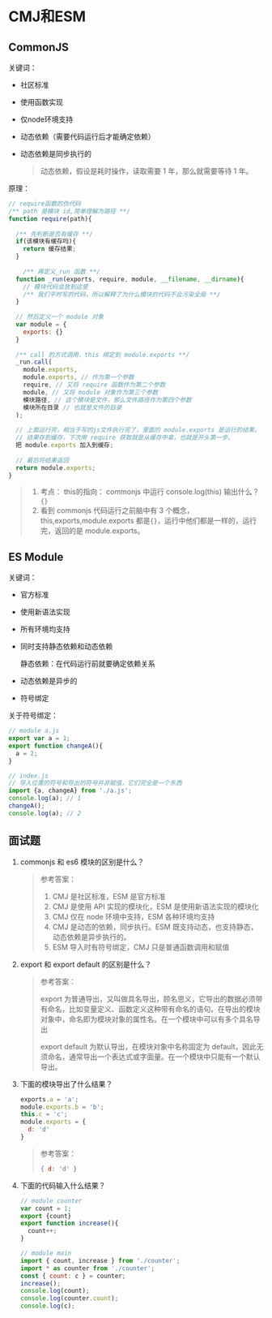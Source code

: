 # CMJ和ESM
## CommonJS

关键词：

- 社区标准

- 使用函数实现

- 仅node环境支持

- 动态依赖（需要代码运行后才能确定依赖）

- 动态依赖是同步执行的

  > 动态依赖，假设是耗时操作，读取需要 1 年，那么就需要等待 1 年。 

原理：

```js
// require函数的伪代码
/** path 是模块 id,简单理解为路径 **/
function require(path){
    
  /** 先判断是否有缓存 **/
  if(该模块有缓存吗){
    return 缓存结果;
  }
    
    /** 再定义_run 函数 **/
  function _run(exports, require, module, __filename, __dirname){
    // 模块代码会放到这里
    /** 我们平时写的代码，所以解释了为什么模块的代码不会污染全局 **/
  }
    
  // 然后定义一个 module 对象
  var module = {
    exports: {}
  }
  
  /** call 的方式调用，this 绑定到 module.exports **/
  _run.call(
    module.exports, 
    module.exports, // 作为第一个参数
    require, // 又将 require 函数作为第二个参数
    module, // 又将 module 对象作为第三个参数
    模块路径, // 这个模块是文件，那么文件路径作为第四个参数
    模块所在目录 // 也就是文件的目录
  );
    
  // 上面运行完，相当于写的js文件执行完了，里面的 module.exports 是运行的结果。
  // 结果存到缓存，下次用 require 获取就是从缓存中拿，也就是开头第一步。  
  把 module.exports 加入到缓存;
  
  // 最后将结果返回  
  return module.exports;
}
```

> 1. 考点： this的指向： commonjs 中运行 console.log(this) 输出什么？`{}`
> 2. 看到 commonjs 代码运行之前脑中有 3 个概念，this,exports,module.exports 都是`{}`，运行中他们都是一样的，运行完，返回的是 module.exports。

## ES Module

关键词：

- 官方标准

- 使用新语法实现

- 所有环境均支持

- 同时支持静态依赖和动态依赖

  静态依赖：在代码运行前就要确定依赖关系

- 动态依赖是异步的

- 符号绑定

关于符号绑定：

```js
// module a.js
export var a = 1;
export function changeA(){
  a = 2;
}

// index.js
// 导入位置的符号和导出的符号并非赋值，它们完全是一个东西
import {a, changeA} from './a.js';
console.log(a); // 1
changeA();
console.log(a); // 2
```



## 面试题

1. commonjs 和 es6 模块的区别是什么？

   > 参考答案：
   >
   > 1. CMJ 是社区标准，ESM 是官方标准
   > 2. CMJ 是使用 API 实现的模块化，ESM 是使用新语法实现的模块化
   > 3. CMJ 仅在 node 环境中支持，ESM 各种环境均支持
   > 4. CMJ 是动态的依赖，同步执行。ESM 既支持动态，也支持静态，动态依赖是异步执行的。
   > 5. ESM 导入时有符号绑定，CMJ 只是普通函数调用和赋值

2. export 和 export default 的区别是什么？

   > 参考答案：
   >
   > export 为普通导出，又叫做具名导出，顾名思义，它导出的数据必须带有命名，比如变量定义、函数定义这种带有命名的语句。在导出的模块对象中，命名即为模块对象的属性名。在一个模块中可以有多个具名导出
   >
   > export default 为默认导出，在模块对象中名称固定为 default，因此无须命名，通常导出一个表达式或字面量。在一个模块中只能有一个默认导出。

3. 下面的模块导出了什么结果？

   ```js
   exports.a = 'a';
   module.exports.b = 'b';
   this.c = 'c';
   module.exports = {
     d: 'd'
   }
   ```

   > 参考答案：
   >
   > ```js
   > { d: 'd' }
   > ```

4. 下面的代码输入什么结果？

   ```js
   // module counter
   var count = 1;
   export {count}
   export function increase(){
     count++;
   }
   
   // module main
   import { count, increase } from './counter';
   import * as counter from './counter';
   const { count: c } = counter;
   increase();
   console.log(count);
   console.log(counter.count);
   console.log(c);
   ```

   

